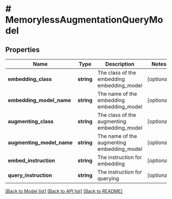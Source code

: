 # # MemorylessAugmentationQueryModel

## Properties

Name | Type | Description | Notes
------------ | ------------- | ------------- | -------------
**embedding_class** | **string** | The class of the embedding embedding_model | [optional]
**embedding_model_name** | **string** | The name of the embedding embedding_model | [optional]
**augmenting_class** | **string** | The class of the augmenting embedding_model | [optional]
**augmenting_model_name** | **string** | The name of the augmenting embedding_model | [optional]
**embed_instruction** | **string** | The instruction for embedding | [optional]
**query_instruction** | **string** | The instruction for querying | [optional]

[[Back to Model list]](../../README.md#models) [[Back to API list]](../../README.md#endpoints) [[Back to README]](../../README.md)
